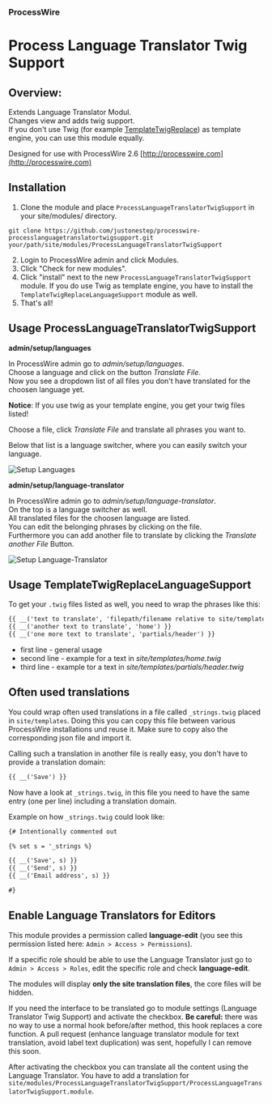 ### ProcessWire 

# Process Language Translator Twig Support

## Overview:

Extends Language Translator Modul.  
Changes view and adds twig support.  
If you don't use Twig (for example [TemplateTwigReplace](http://modules.processwire.com/modules/template-twig-replace)) 
as template engine, you can use this module equally.

Designed for use with ProcessWire 2.6
[http://processwire.com](http://processwire.com)

## Installation

1. Clone the module and place `ProcessLanguageTranslatorTwigSupport` in your site/modules/ directory. 

```
git clone https://github.com/justonestep/processwire-processlanguagetranslatortwigsupport.git your/path/site/modules/ProcessLanguageTranslatorTwigSupport
```

2. Login to ProcessWire admin and click Modules. 
3. Click "Check for new modules".
4. Click "install" next to the new `ProcessLanguageTranslatorTwigSupport` module. 
   If you do use Twig as template engine, you have to install the `TemplateTwigReplaceLanguageSupport` module as well.
5. That's all!

## Usage ProcessLanguageTranslatorTwigSupport

**admin/setup/languages**

In ProcessWire admin go to _admin/setup/languages_.  
Choose a language and click on the button _Translate File_.  
Now you see a dropdown list of all files you don't have translated for the choosen language yet.  

**Notice**: If you use twig as your template engine, you get your twig files listed!

Choose a file, click _Translate File_ and translate all phrases you want to.

Below that list is a language switcher, where you can easily switch your language.

![Setup Languages](https://github.com/justonestep/processwire-processlanguagetranslatortwigsupport/blob/master/screens/languages.png)

**admin/setup/language-translator**

In ProcessWire admin go to _admin/setup/language-translator_.  
On the top is a language switcher as well.  
All translated files for the choosen language are listed.  
You can edit the belonging phrases by clicking on the file.  
Furthermore you can add another file to translate by clicking the _Translate another File_ Button.

![Setup Language-Translator](https://github.com/justonestep/processwire-processlanguagetranslatortwigsupport/blob/master/screens/language-translator.png)

## Usage TemplateTwigReplaceLanguageSupport

To get your `.twig` files listed as well, you need to wrap the phrases like this:

```html
{{ __('text to translate', 'filepath/filename relative to site/templates/') }}
{{ __('another text to translate', 'home') }}
{{ __('one more text to translate', 'partials/header') }}
```

* first line - general usage
* second line - example for a text in _site/templates/home.twig_
* third line - example tor a text in _site/templates/partials/header.twig_

## Often used translations

You could wrap often used translations in a file called ``_strings.twig`` placed in ``site/templates``. Doing this you can copy this file between various ProcessWire installations und reuse it. Make sure to copy also the corresponding json file and import it.

Calling such a translation in another file is really easy, you don't have to provide a translation domain:

```html
{{ __('Save') }}
```

Now have a look at ``_strings.twig``, in this file you need to have the same entry (one per line) including a translation domain.

Example on how ``_strings.twig`` could look like:

```html
{# Intentionally commented out

{% set s = '_strings %}

{{ __('Save', s) }}
{{ __('Send', s) }}
{{ __('Email address', s) }}

#}
```

## Enable Language Translators for Editors

This module provides a permission called **language-edit** (you see this permission listed here: ``Admin > Access > Permissions``).

If a specific role should be able to use the Language Translator just go to ``Admin > Access > Roles``, edit the specific role and check **language-edit**.

The modules will display **only the site translation files**, the core files will be hidden.

If you need the interface to be translated go to module settings (Language Translator Twig Support) and activate the checkbox. **Be careful:** there was no way to use a normal hook before/after method, this hook replaces a core function. A pull request (enhance language translator module for text translation, avoid label text duplication) was sent, hopefully I can remove this soon. 

After activating the checkbox you can translate all the content using the Language Translator. You have to add a translation for ``site/modules/ProcessLanguageTranslatorTwigSupport/ProcessLanguageTranslatorTwigSupport.module``.

